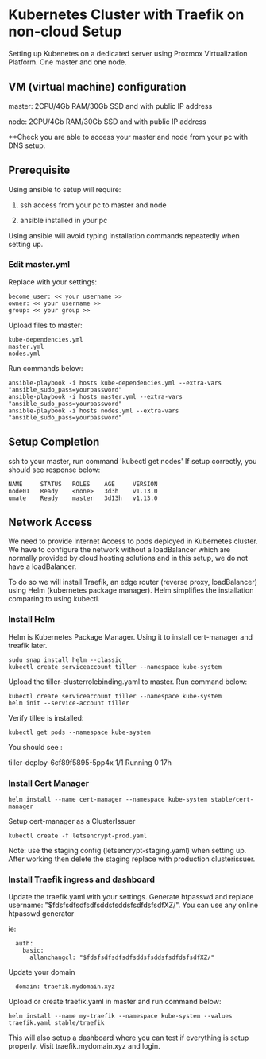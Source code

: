 # Kubernetes Cluster with Traefik on non-cloud Setup

Setting up Kubenetes on a dedicated server using Proxmox
Virtualization Platform. One master and one node.

## VM (virtual machine) configuration
master: 2CPU/4Gb RAM/30Gb SSD and with public IP address

node: 2CPU/4Gb RAM/30Gb SSD and with public IP address

**Check you are able to access your master and node from your pc with DNS setup.

## Prerequisite
Using ansible to setup will require:

1) ssh access from your pc to master and node

2) ansible installed in your pc

Using ansible will avoid typing installation commands repeatedly when setting up.

### Edit master.yml
Replace with your settings:

```
become_user: << your username >>
owner: << your username >>
group: << your group >>
```

Upload files to master:
```
kube-dependencies.yml
master.yml
nodes.yml
```

Run commands below:
```
ansible-playbook -i hosts kube-dependencies.yml --extra-vars "ansible_sudo_pass=yourpassword"
ansible-playbook -i hosts master.yml --extra-vars "ansible_sudo_pass=yourpassword"
ansible-playbook -i hosts nodes.yml --extra-vars "ansible_sudo_pass=yourpassword"
```

## Setup Completion
ssh to your master, run command 'kubectl get nodes'
If setup correctly, you should see response below:

```
NAME     STATUS   ROLES    AGE     VERSION
node01   Ready    <none>   3d3h    v1.13.0
umate    Ready    master   3d13h   v1.13.0
```


## Network Access
We need to provide Internet Access to pods deployed in Kubernetes cluster. We have to configure the network without a loadBalancer which are normally provided by cloud hosting solutions and in this setup, we do not have a loadBalancer.

To do so we will install Traefik, an edge router (reverse proxy, loadBalancer) using Helm (kubernetes package manager). Helm simplifies the installation comparing to using kubectl.

### Install Helm
Helm is Kubernetes Package Manager. Using it to install cert-manager and treafik later.

```
sudu snap install helm --classic
kubectl create serviceaccount tiller --namespace kube-system
```

Upload the tiller-clusterrolebinding.yaml to master. Run command below:
```
kubectl create serviceaccount tiller --namespace kube-system
helm init --service-account tiller
```

Verify tillee is installed:
```
kubectl get pods --namespace kube-system
```

You should see :

tiller-deploy-6cf89f5895-5pp4x   1/1     Running   0          17h

### Install Cert Manager
```
helm install --name cert-manager --namespace kube-system stable/cert-manager
```


Setup cert-manager as a ClusterIssuer
```
kubectl create -f letsencrypt-prod.yaml

```
Note: use the staging config (letsencrypt-staging.yaml) when setting up. After working then delete the staging replace with production clusterissuer.

### Install Traefik ingress and dashboard
Update the traefik.yaml with  your settings. Generate htpasswd and replace 
username: "$fdsfsdfsdfsdfsddsfsddsfsdfdsfsdfXZ/". You can use any online htpasswd generator

ie:
```
  auth:
    basic:
      allanchangcl: "$fdsfsdfsdfsdfsddsfsddsfsdfdsfsdfXZ/"
```

Update your domain
```
  domain: traefik.mydomain.xyz
```
Upload or create traefik.yaml in master and run command below:

```
helm install --name my-traefik --namespace kube-system --values traefik.yaml stable/traefik
```

This will also setup a dashboard where you can test if everything is setup properly. Visit traefik.mydomain.xyz and login. 
